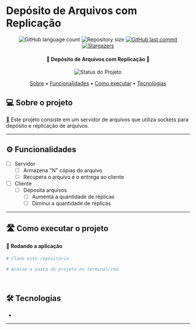 # Depósito de Arquivos com Replicação

<p align="center">
  <img alt="GitHub language count" src="https://img.shields.io/github/languages/count/mauricio-sj/MATA59_Redes_de_Computadores-deposito_de_arquivo_com_replicacao?color=%2304D361">
  <img alt="Repository size" src="https://img.shields.io/github/repo-size/mauricio-sj/MATA59_Redes_de_Computadores-deposito_de_arquivo_com_replicacao">
  <a href="https://github.com/mauricio-sj/MATA59_Redes_de_Computadores-deposito_de_arquivo_com_replicacao/commits/main">
    <img alt="GitHub last commit" src="https://img.shields.io/github/last-commit/mauricio-sj/MATA59_Redes_de_Computadores-deposito_de_arquivo_com_replicacao">
  </a>
  <a href="https://github.com/mauricio-sj/MATA59_Redes_de_Computadores-deposito_de_arquivo_com_replicacao/stargazers">
    <img alt="Stargazers" src="https://img.shields.io/github/stars/mauricio-sj/MATA59_Redes_de_Computadores-deposito_de_arquivo_com_replicacao?style=social">
  </a>
</p>


<h4 align="center"> 
	🚧 Depósito de Arquivos com Replicação 🚧
</h4>

<p align="center">
	<img alt="Status do Projeto" src="https://img.shields.io/badge/STATUS-Em_Progresso-blue">
</p>

<p align="center">
 <a href="#-sobre-o-projeto">Sobre</a> •
 <a href="#-funcionalidades">Funcionalidades</a> •
 <a href="#-como-executar-o-projeto">Como executar</a> • 
 <a href="#-tecnologias">Tecnologias</a>
</p>

## 💻 Sobre o projeto

📄 Este projeto consiste em um servidor de arquivos que utiliza sockets para depósito e replicação de arquivos.

---

## ⚙️ Funcionalidades

- [ ] Servidor
  - [ ] Armazena "N" cópias do arquivo
  - [ ] Recupera o arquivo e o entrega ao cliente

- [ ] Cliente
  - [ ] Deposita arquivos
    - [ ] Aumenta a quantidade de réplicas
    - [ ] Diminui a quantidade de réplicas

---

## 🛣️ Como executar o projeto

#### 🎲 Rodando a aplicação

```bash
# Clone este repositório

# Acesse a pasta do projeto no terminal/cmd




```

## 🛠 Tecnologias

*

---
